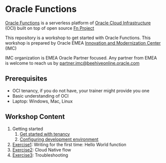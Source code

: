 # Oracle Functions

[Oracle Functions](https://www.oracle.com/cloud-native/functions/) is a serverless platform of [Oracle Cloud Infrastructure](https://www.oracle.com/cloud/) (OCI) built on top of open source [Fn Project](https://fnproject.io/)

This repository is a workshop to get started with Oracle Functions. This workshop is prepared by Oracle EMEA [Innovation and Modernization Center](https://blogs.oracle.com/imc) (IMC)

IMC organization is EMEA Oracle Partner focused. Any partner from EMEA is welcome to reach us by partner.imc@beehiveonline.oracle.com

## Prerequisites
- OCI tenancy, if you do not have, your trainer might provide you one
- Basic understanding of OCI
- Laptop: Windows, Mac, Linux

## Workshop Content

1. Getting started
    1. [Get started with tenancy](./docs/tenancy.md)
    2. [Configuring development environment](./docs/development.md)
2. [Exercise1](./docs/1-lab/README.md): Writing for the first time: Hello World function
3. [Exercise2](./docs/2-lab/README.md): Cloud Native flow
4. [Exercise3](./docs/3-lab/README.md): Troubleshooting
